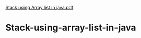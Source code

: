 [Stack using Array list in java.pdf](https://github.com/ms0208/Stack-using-array-list-in-java/files/9340137/Stack.using.Array.list.in.java.pdf)
# Stack-using-array-list-in-java
